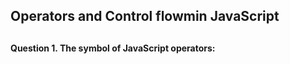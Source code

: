 <h2>Operators and Control flowmin JavaScript<h2>


<h4>Question 1. The symbol of JavaScript operators:<h4>
